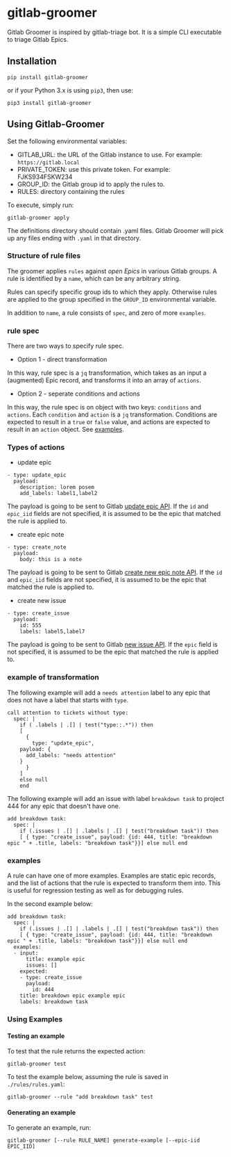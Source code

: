 # gitlab-groomer

Gitlab Groomer is inspired by gitlab-triage bot. It is a simple CLI executable to triage Gitlab Epics.

## Installation

```
pip install gitlab-groomer
```

or if your Python 3.x is using `pip3`, then use:

```
pip3 install gitlab-groomer
```

## Using Gitlab-Groomer

Set the following environmental variables:

* GITLAB_URL: the URL of the Gitlab instance to use. For example: `https://gitlab.local`
* PRIVATE_TOKEN: use this private token. For example: FJKS934FSKW234
* GROUP_ID: the Gitlab group id to apply the rules to.
* RULES: directory containing the rules

To execute, simply run:

```
gitlab-groomer apply
```

The definitions directory should contain .yaml files.
Gitlab Groomer will pick up any files ending with `.yaml` in that directory.

### Structure of rule files

The groomer applies `rules` against *open Epics* in various Gitlab groups. A rule is identified by a `name`, which can be any arbitrary string.

Rules can specify specific group ids to which they apply. Otherwise rules are applied to the group specified in the `GROUP_ID` environmental variable.

In addition to `name`, a rule consists of `spec`, and zero of more `examples`.

### rule spec

There are two ways to specify rule spec.

* Option 1 - direct transformation

In this way, rule spec is a `jq` transformation, which takes as an input a (augmented) Epic record, and transforms it into an array of `actions`.

* Option 2 - seperate conditions and actions

In this way, the rule spec is on object with two keys: `conditions` and `actions`. Each `condition` and `action` is a `jq` transformation. Conditions are expected to result in a `true` or `false` value, and actions are expected to result in an `action` object. See [examples](examples/).

### Types of actions

* update epic

```
- type: update_epic
  payload:
    description: lorem posem
    add_labels: label1,label2

```

The payload is going to be sent to Gitlab [update epic API](https://docs.gitlab.com/ee/api/epics.html#update-epic). If the `id` and `epic_iid` fields are not specified, it is assumed to be the epic that matched the rule is applied to.

* create epic note

```
- type: create_note
  payload:
    body: this is a note
```

The payload is going to be sent to Gitlab [create new epic note API](https://docs.gitlab.com/ee/api/notes.html#create-new-epic-note). If the `id` and `epic_iid` fields are not specified, it is assumed to be the epic that matched the rule is applied to.

* create new issue

```
- type: create_issue
  payload:
    id: 555
    labels: label5,label7
```

The payload is going to be sent to Gitlab [new issue API](https://docs.gitlab.com/ee/api/issues.html#new-issue). If the `epic` field is not specified, it is assumed to be the epic that matched the rule is applied to.

### example of transformation

The following example will add a `needs attention` label to any epic that does not have a label that starts with `type`.

```
call attention to tickets without type:
  spec: |
    if ( .labels | .[] | test("type::.*")) then
    [
      {
        type: "update_epic",
	payload: {
	  add_labels: "needs attention"
	}
      }
    ]
    else null
    end
```

The following example will add an issue with label `breakdown task` to project 444 for any epic that doesn't have one.
```
add breakdown task:
  spec: |
    if (.issues | .[] | .labels | .[] | test("breakdown task")) then
    [ { type: "create_issue", payload: {id: 444, title: "breakdown epic " + .title, labels: "breakdown task"}}] else null end
```

### examples

A rule can have one of more examples. Examples are static epic records, and the list of actions that the rule is expected to transform them into. This is useful for regression testing as well as for debugging rules.

In the second example below:

```
add breakdown task:
  spec: |
    if (.issues | .[] | .labels | .[] | test("breakdown task")) then
    [ { type: "create_issue", payload: {id: 444, title: "breakdown epic " + .title, labels: "breakdown task"}}] else null end
  examples:
  - input:
      title: example epic
      issues: []
    expected:
    - type: create_issue
      payload:
        id: 444
	title: breakdown epic example epic
	labels: breakdown task
```

### Using Examples

#### Testing an example

To test that the rule returns the expected action:

```
gitlab-groomer test
```

To test the example below, assuming the rule is saved in `./rules/rules.yaml`:

```
gitlab-groomer --rule "add breakdown task" test
```

#### Generating an example

To generate an example, run:

```
gitlab-groomer [--rule RULE_NAME] generate-example [--epic-iid EPIC_IID]
```
